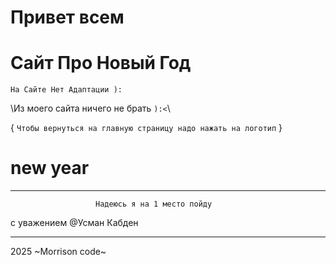 # Привет всем

<!-- этот сайт был сделан для хакатона -->

<h1>Сайт Про Новый Год</h1>

```На Сайте Нет Адаптации ):```

\\Из моего сайта ничего не брать `):<`\\

{ `Чтобы вернуться на главную страницу надо нажать на логотип` }

# new year

****************************************************************

                       Надеюсь я на 1 место пойду



с уважением 
@Усман Кабден



****************************************************************



2025 ~Morrison code~